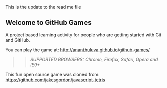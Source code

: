 This is the update to the read me file


## Welcome to GitHub Games

A project based learning activity for people who are getting started with Git and GitHub.

You can play the game at: http://ananthuluva.github.io/github-games/

>> _*SUPPORTED BROWSERS*: Chrome, Firefox, Safari, Opera and IE9+_

This fun open source game was cloned from: https://github.com/jakesgordon/javascript-tetris
